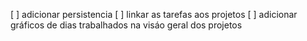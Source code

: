 [ ] adicionar persistencia
[ ] linkar as tarefas aos projetos
[ ] adicionar gráficos de dias trabalhados na visáo geral dos projetos
